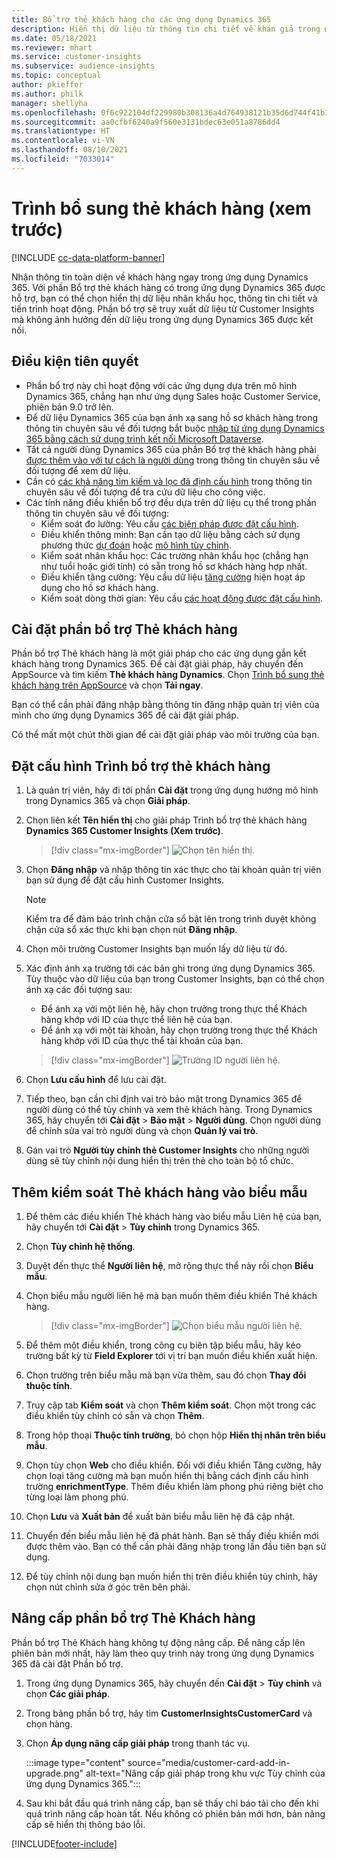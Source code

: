 ```yaml
---
title: Bổ trợ thẻ khách hàng cho các ứng dụng Dynamics 365
description: Hiển thị dữ liệu từ thông tin chi tiết về khán giả trong ứng dụng Dynamics 365 với phần bổ trợ này.
ms.date: 05/18/2021
ms.reviewer: mhart
ms.service: customer-insights
ms.subservice: audience-insights
ms.topic: conceptual
author: pkieffer
ms.author: philk
manager: shellyha
ms.openlocfilehash: 0f6c922104df229980b308136a4d764938121b35d6d744f41b1530bdb5515e7f
ms.sourcegitcommit: aa0cfbf6240a9f560e3131bdec63e051a8786dd4
ms.translationtype: HT
ms.contentlocale: vi-VN
ms.lasthandoff: 08/10/2021
ms.locfileid: "7033014"
---
```

# <a name="customer-card-add-in-preview"></a>Trình bổ sung thẻ khách hàng (xem trước)

[!INCLUDE [cc-data-platform-banner](../includes/cc-data-platform-banner.md)]

Nhận thông tin toàn diện về khách hàng ngay trong ứng dụng Dynamics 365. Với phần Bổ trợ thẻ khách hàng có trong ứng dụng Dynamics 365 được hỗ trợ, bạn có thể chọn hiển thị dữ liệu nhân khẩu học, thông tin chi tiết và tiến trình hoạt động. Phần bổ trợ sẽ truy xuất dữ liệu từ Customer Insights mà không ảnh hưởng đến dữ liệu trong ứng dụng Dynamics 365 được kết nối. 

## <a name="prerequisites"></a>Điều kiện tiên quyết

- Phần bổ trợ này chỉ hoạt động với các ứng dụng dựa trên mô hình Dynamics 365, chẳng hạn như ứng dụng Sales hoặc Customer Service, phiên bản 9.0 trở lên.
- Để dữ liệu Dynamics 365 của bạn ánh xạ sang hồ sơ khách hàng trong thông tin chuyên sâu về đối tượng bắt buộc [nhập từ ứng dụng Dynamics 365 bằng cách sử dụng trình kết nối Microsoft Dataverse](connect-power-query.md).
- Tất cả người dùng Dynamics 365 của phần Bổ trợ thẻ khách hàng phải [được thêm vào với tư cách là người dùng](permissions.md) trong thông tin chuyên sâu về đối tượng để xem dữ liệu.
- Cần có [các khả năng tìm kiếm và lọc đã định cấu hình](search-filter-index.md) trong thông tin chuyên sâu về đối tượng để tra cứu dữ liệu cho công việc.
- Các tính năng điều khiển bổ trợ đều dựa trên dữ liệu cụ thể trong phần thông tin chuyên sâu về đối tượng:
  - Kiểm soát đo lường: Yêu cầu [các biện pháp được đặt cấu hình](measures.md).
  - Điều khiển thông minh: Bạn cần tạo dữ liệu bằng cách sử dụng phương thức [dự đoán](predictions.md) hoặc [mô hình tùy chỉnh](custom-models.md).
  - Kiểm soát nhân khẩu học: Các trường nhân khẩu học (chẳng hạn như tuổi hoặc giới tính) có sẵn trong hồ sơ khách hàng hợp nhất.
  - Điều khiển tăng cường: Yêu cầu dữ liệu [tăng cường](enrichment-hub.md) hiện hoạt áp dụng cho hồ sơ khách hàng.
  - Kiểm soát dòng thời gian: Yêu cầu [các hoạt động được đặt cấu hình](activities.md).

## <a name="install-the-customer-card-add-in"></a>Cài đặt phần bổ trợ Thẻ khách hàng

Phần bổ trợ Thẻ khách hàng là một giải pháp cho các ứng dụng gắn kết khách hàng trong Dynamics 365. Để cài đặt giải pháp, hãy chuyển đến AppSource và tìm kiếm **Thẻ khách hàng Dynamics**. Chọn [Trình bổ sung thẻ khách hàng trên AppSource](https://appsource.microsoft.com/product/dynamics-365/mscrm.dynamics_365_customer_insights_customer_card_addin?tab=Overview) và chọn **Tải ngay**.

Bạn có thể cần phải đăng nhập bằng thông tin đăng nhập quản trị viên của mình cho ứng dụng Dynamics 365 để cài đặt giải pháp.

Có thể mất một chút thời gian để cài đặt giải pháp vào môi trường của bạn.

## <a name="configure-the-customer-card-add-in"></a>Đặt cấu hình Trình bổ trợ thẻ khách hàng

1. Là quản trị viên, hãy đi tới phần **Cài đặt** trong ứng dụng hướng mô hình trong Dynamics 365 và chọn **Giải pháp**.

1. Chọn liên kết **Tên hiển thị** cho giải pháp Trình bổ trợ thẻ khách hàng **Dynamics 365 Customer Insights (Xem trước)**.

   > [!div class="mx-imgBorder"]
   > ![Chọn tên hiển thị.](media/select-display-name.png "Chọn tên hiển thị")

1. Chọn **Đăng nhập** và nhập thông tin xác thực cho tài khoản quản trị viên bạn sử dụng để đặt cấu hình Customer Insights.

   > [!NOTE]
   > Kiểm tra để đảm bảo trình chặn cửa sổ bật lên trong trình duyệt không chặn cửa sổ xác thực khi bạn chọn nút **Đăng nhập**.

1. Chọn môi trường Customer Insights bạn muốn lấy dữ liệu từ đó.

1. Xác định ánh xạ trường tới các bản ghi trong ứng dụng Dynamics 365. Tùy thuộc vào dữ liệu của bạn trong Customer Insights, bạn có thể chọn ánh xạ các đối tượng sau:
   - Để ánh xạ với một liên hệ, hãy chọn trường trong thực thể Khách hàng khớp với ID của thực thể liên hệ của bạn.
   - Để ánh xạ với một tài khoản, hãy chọn trường trong thực thể Khách hàng khớp với ID của thực thể tài khoản của bạn.

   > [!div class="mx-imgBorder"]
   > ![Trường ID người liên hệ.](media/contact-id-field.png "Trường ID người liên hệ")

1. Chọn **Lưu cấu hình** để lưu cài đặt.

1. Tiếp theo, bạn cần chỉ định vai trò bảo mật trong Dynamics 365 để người dùng có thể tùy chỉnh và xem thẻ khách hàng. Trong Dynamics 365, hãy chuyển tới **Cài đặt** > **Bảo mật** > **Người dùng**. Chọn người dùng để chỉnh sửa vai trò người dùng và chọn **Quản lý vai trò**.

1. Gán vai trò **Người tùy chỉnh thẻ Customer Insights** cho những người dùng sẽ tùy chỉnh nội dung hiển thị trên thẻ cho toàn bộ tổ chức.

## <a name="add-customer-card-controls-to-forms"></a>Thêm kiểm soát Thẻ khách hàng vào biểu mẫu
  
1. Để thêm các điều khiển Thẻ khách hàng vào biểu mẫu Liên hệ của bạn, hãy chuyển tới **Cài đặt** > **Tùy chỉnh** trong Dynamics 365.

1. Chọn **Tùy chỉnh hệ thống**.

1. Duyệt đến thực thể **Người liên hệ**, mở rộng thực thể này rồi chọn **Biểu mẫu**.

1. Chọn biểu mẫu người liên hệ mà bạn muốn thêm điều khiển Thẻ khách hàng.

    > [!div class="mx-imgBorder"]
    > ![Chọn biểu mẫu người liên hệ.](media/contact-active-forms.png "Chọn biểu mẫu người liên hệ")

1. Để thêm một điều khiển, trong công cụ biên tập biểu mẫu, hãy kéo trường bất kỳ từ **Field Explorer** tới vị trí bạn muốn điều khiển xuất hiện.

1. Chọn trường trên biểu mẫu mà bạn vừa thêm, sau đó chọn **Thay đổi thuộc tính**.

1. Truy cập tab **Kiểm soát** và chọn **Thêm kiểm soát**. Chọn một trong các điều khiển tùy chỉnh có sẵn và chọn **Thêm**.

1. Trong hộp thoại **Thuộc tính trường**, bỏ chọn hộp **Hiển thị nhãn trên biểu mẫu**.

1. Chọn tùy chọn **Web** cho điều khiển. Đối với điều khiển Tăng cường, hãy chọn loại tăng cường mà bạn muốn hiển thị bằng cách định cấu hình trường **enrichmentType**. Thêm điều khiển làm phong phú riêng biệt cho từng loại làm phong phú.

1. Chọn **Lưu** và **Xuất bản** để xuất bản biểu mẫu liên hệ đã cập nhật.

1. Chuyển đến biểu mẫu liên hệ đã phát hành. Bạn sẽ thấy điều khiển mới được thêm vào. Bạn có thể cần phải đăng nhập trong lần đầu tiên bạn sử dụng.

1. Để tùy chỉnh nội dung bạn muốn hiển thị trên điều khiển tùy chỉnh, hãy chọn nút chỉnh sửa ở góc trên bên phải.

## <a name="upgrade-customer-card-add-in"></a>Nâng cấp phần bổ trợ Thẻ Khách hàng
Phần bổ trợ Thẻ Khách hàng không tự động nâng cấp. Để nâng cấp lên phiên bản mới nhất, hãy làm theo quy trình này trong ứng dụng Dynamics 365 đã cài đặt Phần bổ trợ.

1. Trong ứng dụng Dynamics 365, hãy chuyển đến **Cài đặt** > **Tùy chỉnh** và chọn **Các giải pháp**.

1. Trong bảng phần bổ trợ, hãy tìm **CustomerInsightsCustomerCard** và chọn hàng.

1. Chọn **Áp dụng nâng cấp giải pháp** trong thanh tác vụ.

   :::image type="content" source="media/customer-card-add-in-upgrade.png" alt-text="Nâng cấp giải pháp trong khu vực Tùy chỉnh của ứng dụng Dynamics 365.":::

1. Sau khi bắt đầu quá trình nâng cấp, bạn sẽ thấy chỉ báo tải cho đến khi quá trình nâng cấp hoàn tất. Nếu không có phiên bản mới hơn, bản nâng cấp sẽ hiển thị thông báo lỗi.


[!INCLUDE[footer-include](../includes/footer-banner.md)]
